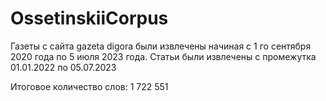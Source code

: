 # OssetinskiiCorpus
Газеты с сайта gazeta digora были извлечены начиная с 1 го сентября 2020 года по 5 июля 2023 года.
Статьи были извлечены с промежутка 01.01.2022 по 05.07.2023

Итоговое количество слов: 1 722 551
